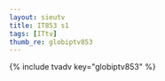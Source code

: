 ```yaml
--- 
layout: sieutv
title: IT853 s1
tags: [ITtv]
thumb_re: globiptv853
---
```

{% include tvadv key="globiptv853" %} 
